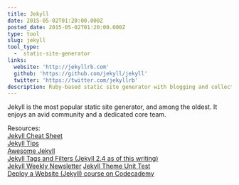 ```yaml
---
title: Jekyll
date: 2015-05-02T01:20:00.000Z
posted_date: 2015-05-02T01:20:00.000Z
type: tool
slug: jekyll
tool_type: 
  -  static-site-generator
links:
  website: 'http://jekyllrb.com'
  github: 'https://github.com/jekyll/jekyll'
  twitter: 'https://twitter.com/jekyllrb'
description: Ruby-based static site generator with blogging and collections
---
```



Jekyll is the most popular static site generator, and among the oldest. It enjoys an avid community and a dedicated core team.

Resources:
<br>[Jekyll Cheat Sheet](http://cheat.jekyll.tips/)
<br>[Jekyll Tips](http://jekyll.tips/)
<br>[Awesome Jekyll](https://github.com/planetjekyll/awesome-jekyll)
<br>[Jekyll Tags and Filters (Jekyll 2.4 as of this writing)](http://jekyll.pygmeeweb.com/tests/)
<br>[Jekyll Weekly Newsletter](http://jekyllweekly.com/) [Jekyll Theme Unit Test](https://github.com/mmistakes/jekyll-theme-unit-test)
<br>[Deploy a Website (Jekyll) course on Codecademy](https://www.codecademy.com/courses/deploy-a-website)